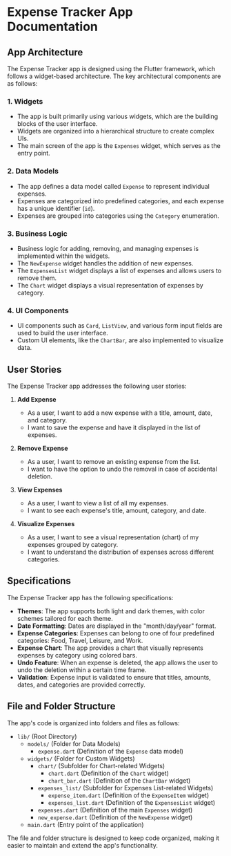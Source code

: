 
# Expense Tracker App Documentation

## App Architecture

The Expense Tracker app is designed using the Flutter framework, which follows a widget-based architecture. The key architectural components are as follows:

### 1. Widgets
- The app is built primarily using various widgets, which are the building blocks of the user interface.
- Widgets are organized into a hierarchical structure to create complex UIs.
- The main screen of the app is the `Expenses` widget, which serves as the entry point.

### 2. Data Models
- The app defines a data model called `Expense` to represent individual expenses.
- Expenses are categorized into predefined categories, and each expense has a unique identifier (`id`).
- Expenses are grouped into categories using the `Category` enumeration.

### 3. Business Logic
- Business logic for adding, removing, and managing expenses is implemented within the widgets.
- The `NewExpense` widget handles the addition of new expenses.
- The `ExpensesList` widget displays a list of expenses and allows users to remove them.
- The `Chart` widget displays a visual representation of expenses by category.

### 4. UI Components
- UI components such as `Card`, `ListView`, and various form input fields are used to build the user interface.
- Custom UI elements, like the `ChartBar`, are also implemented to visualize data.

## User Stories

The Expense Tracker app addresses the following user stories:

1. **Add Expense**
    - As a user, I want to add a new expense with a title, amount, date, and category.
    - I want to save the expense and have it displayed in the list of expenses.

2. **Remove Expense**
    - As a user, I want to remove an existing expense from the list.
    - I want to have the option to undo the removal in case of accidental deletion.

3. **View Expenses**
    - As a user, I want to view a list of all my expenses.
    - I want to see each expense's title, amount, category, and date.

4. **Visualize Expenses**
    - As a user, I want to see a visual representation (chart) of my expenses grouped by category.
    - I want to understand the distribution of expenses across different categories.

## Specifications

The Expense Tracker app has the following specifications:

- **Themes**: The app supports both light and dark themes, with color schemes tailored for each theme.
- **Date Formatting**: Dates are displayed in the "month/day/year" format.
- **Expense Categories**: Expenses can belong to one of four predefined categories: Food, Travel, Leisure, and Work.
- **Expense Chart**: The app provides a chart that visually represents expenses by category using colored bars.
- **Undo Feature**: When an expense is deleted, the app allows the user to undo the deletion within a certain time frame.
- **Validation**: Expense input is validated to ensure that titles, amounts, dates, and categories are provided correctly.

## File and Folder Structure

The app's code is organized into folders and files as follows:

- `lib/` (Root Directory)
    - `models/` (Folder for Data Models)
        - `expense.dart` (Definition of the `Expense` data model)
    - `widgets/` (Folder for Custom Widgets)
        - `chart/` (Subfolder for Chart-related Widgets)
            - `chart.dart` (Definition of the `Chart` widget)
            - `chart_bar.dart` (Definition of the `ChartBar` widget)
        - `expenses_list/` (Subfolder for Expenses List-related Widgets)
            - `expense_item.dart` (Definition of the `ExpenseItem` widget)
            - `expenses_list.dart` (Definition of the `ExpensesList` widget)
        - `expenses.dart` (Definition of the main `Expenses` widget)
        - `new_expense.dart` (Definition of the `NewExpense` widget)
    - `main.dart` (Entry point of the application)

The file and folder structure is designed to keep code organized, making it easier to maintain and extend the app's functionality.

